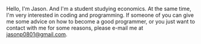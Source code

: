 Hello, I'm Jason. And I'm a student studying economics. At the same time, I'm very interested in coding and programming. If someone of you can give me some advice on how to become a good programmer, or you just want to contact with me for some reasons, please e-mail me at jasonp0801@gmail.com.
